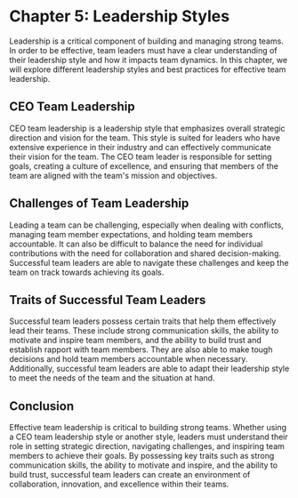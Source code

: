 # Chapter 5: Leadership Styles

Leadership is a critical component of building and managing strong teams. In order to be effective, team leaders must have a clear understanding of their leadership style and how it impacts team dynamics. In this chapter, we will explore different leadership styles and best practices for effective team leadership.

## CEO Team Leadership

CEO team leadership is a leadership style that emphasizes overall strategic direction and vision for the team. This style is suited for leaders who have extensive experience in their industry and can effectively communicate their vision for the team. The CEO team leader is responsible for setting goals, creating a culture of excellence, and ensuring that members of the team are aligned with the team's mission and objectives.

## Challenges of Team Leadership

Leading a team can be challenging, especially when dealing with conflicts, managing team member expectations, and holding team members accountable. It can also be difficult to balance the need for individual contributions with the need for collaboration and shared decision-making. Successful team leaders are able to navigate these challenges and keep the team on track towards achieving its goals.

## Traits of Successful Team Leaders

Successful team leaders possess certain traits that help them effectively lead their teams. These include strong communication skills, the ability to motivate and inspire team members, and the ability to build trust and establish rapport with team members. They are also able to make tough decisions and hold team members accountable when necessary. Additionally, successful team leaders are able to adapt their leadership style to meet the needs of the team and the situation at hand.

## Conclusion

Effective team leadership is critical to building strong teams. Whether using a CEO team leadership style or another style, leaders must understand their role in setting strategic direction, navigating challenges, and inspiring team members to achieve their goals. By possessing key traits such as strong communication skills, the ability to motivate and inspire, and the ability to build trust, successful team leaders can create an environment of collaboration, innovation, and excellence within their teams.
